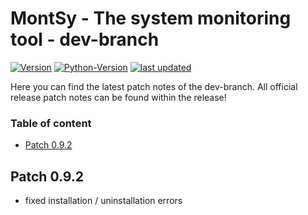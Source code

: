 # MontSy - The system monitoring tool - dev-branch

[![Version](https://img.shields.io/badge/Version-0.9.1%20(beta)%20-orange)]() 
[![Python-Version](https://img.shields.io/badge/Python-3.5.3-blue)]()
[![last updated](https://img.shields.io/badge/last%20update-15/04/2021-9cf)]()

Here you can find the latest patch notes of the dev-branch. All official release patch notes can be found within the release!

### Table of content
* [Patch 0.9.2](#patch-0.9.2)

## Patch 0.9.2
- fixed installation / uninstallation errors
